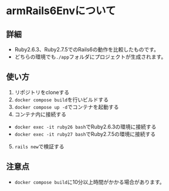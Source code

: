 # armRails6Envについて

## 詳細
- Ruby2.6.3、Ruby2.7.5でのRails6の動作を比較したものです。
- どちらの環境でも`./app`フォルダにプロジェクトが生成されます。

## 使い方
1. リポジトリをcloneする
2. `docker compose build`を行いビルドする
3. `docker compose up -d`でコンテナを起動する
4. コンテナ内に接続する
  - `docker exec -it ruby26 bash`でRuby2.6.3の環境に接続する
  - `docker exec -it ruby27 bash`でRuby2.7.5の環境に接続する
5. `rails new`で検証する

## 注意点
- `docker compose build`に10分以上時間がかかる場合があります。